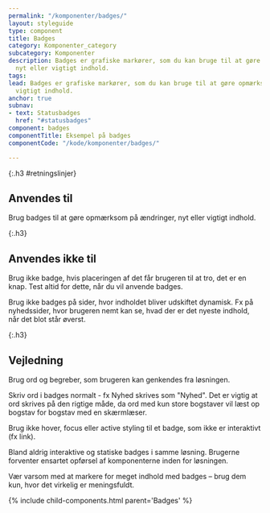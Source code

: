 ```yaml
---
permalink: "/komponenter/badges/"
layout: styleguide
type: component
title: Badges
category: Komponenter_category
subcategory: Komponenter
description: Badges er grafiske markører, som du kan bruge til at gøre opmærksom på
  nyt eller vigtigt indhold.
tags: 
lead: Badges er grafiske markører, som du kan bruge til at gøre opmærksom på nyt eller
  vigtigt indhold.
anchor: true
subnav:
- text: Statusbadges
  href: "#statusbadges"
component: badges
componentTitle: Eksempel på badges
componentCode: "/kode/komponenter/badges/"

---
```

{:.h3 #retningslinjer}

## Anvendes til

Brug badges til at gøre opmærksom på ændringer, nyt eller vigtigt indhold.

{:.h3}

## Anvendes ikke til

Brug ikke badge, hvis placeringen af det får brugeren til at tro, det er en knap. Test altid for dette, når du vil anvende badges.

Brug ikke badges på sider, hvor indholdet bliver udskiftet dynamisk. Fx på nyhedssider, hvor brugeren nemt kan se, hvad der er det nyeste indhold, når det blot står øverst.

{:.h3}

## Vejledning

Brug ord og begreber, som brugeren kan genkendes fra løsningen.

Skriv ord i badges normalt - fx <label class="badge badge-large" aria-label="Eksempel på badge med nyhed">Nyhed</label> skrives som "Nyhed". Det er vigtig at ord skrives på den rigtige måde, da ord med kun store bogstaver vil læst op bogstav for bogstav med en skærmlæser.

Brug ikke hover, focus eller active styling til et badge, som ikke er interaktivt (fx link).

Bland aldrig interaktive og statiske badges i samme løsning. Brugerne forventer ensartet opførsel af komponenterne inden for løsningen.

Vær varsom med at markere for meget indhold med badges – brug dem kun, hvor det virkelig er meningsfuldt.

{% include child-components.html parent='Badges' %}
